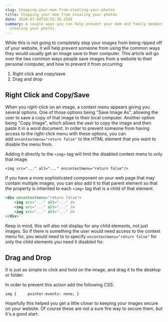 ```yaml
---
slug: Stopping-your-mom-from-stealing-your-photos
title: Stopping your mom from stealing your photos
date: 2020-07-04T20:53:39.258Z
summary: A couple ways you can help prevent your mom and family members from
  stealing your photos.
---
```

While this is not going to completely stop your images from being ripped off of your website, it will help prevent someone from using the common ways they would usually get an image save to their computer. This article will go over the two common ways people save images from a website to their personal computer, and how to prevent it from occurring:

1. Right click and copy/save
2. Drag and drop

## Right Click and Copy/Save

When you right-click on an image, a context menu appears giving you several options. One of those options being "Save Image As", allowing the user to save a copy of that image to their local computer. Another option being "Copy Image", which allows the user to copy the image and then paste it in a word document. In order to prevent someone from having access to the right-click menu with these options, you can add `oncontextmenu="return false"` to the HTML element that you want to disable the menu from.

Adding it directly to the `<img>` tag will limit the disabled context menu to only that image.

`<img src="..." alt="..." oncontextmenu="return false"/>`

If you have a more sophisticated component on your web page that may contain multiple images, you can also add it to that parent element so that the property is inherited to each `<img>` tag that is a child of that element.

```html
<div oncontextmenu="return false">
    <img src="..." alt="..." />
    <img src="..." alt="..." />
    <img src="..." alt="..." />
</div>`
```

Keep in mind, this will also not display for any child elements, not just images. So if there is something the user would need access to the context menu for, you would need to to specify `oncontextmenu="return false"` for only the child elements you need it disabled for.

## Drag and Drop

It is just as simple to click and hold on the image, and drag it to the desktop or folder.

In order to prevent this action add the following CSS:

`img {
    pointer-events: none;
}`

Hopefully this helped you get a little closer to keeping your images secure on your website. Of course these are not a sure fire way to secure them, but it's a good start.